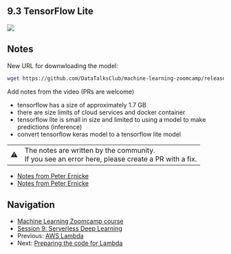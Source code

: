 
## 9.3 TensorFlow Lite

<a href="https://www.youtube.com/watch?v=OzZA4mSBE0Q&list=PL3MmuxUbc_hIhxl5Ji8t4O6lPAOpHaCLR"><img src="images/thumbnail-9-03.jpg"></a>
 

## Notes

New URL for downwloading the model:

```bash
wget https://github.com/DataTalksClub/machine-learning-zoomcamp/releases/download/chapter7-model/xception_v4_large_08_0.894.h5 -O clothing-model.h5
```

Add notes from the video (PRs are welcome)

* tensorflow has a size of approximately 1.7 GB
* there are size limits of cloud services and docker container
* tensorflow lite is small in size and limited to using a model to make predictions (inference)
* convert tensorflow keras model to a tensorflow lite model

<table>
   <tr>
      <td>⚠️</td>
      <td>
         The notes are written by the community. <br>
         If you see an error here, please create a PR with a fix.
      </td>
   </tr>
</table>

* [Notes from Peter Ernicke](https://knowmledge.com/2023/12/01/ml-zoomcamp-2023-serverless-part-2/)
* [Notes from Peter Ernicke](https://knowmledge.com/2023/12/02/ml-zoomcamp-2023-serverless-part-3/)

## Navigation

* [Machine Learning Zoomcamp course](../)
* [Session 9: Serverless Deep Learning](./)
* Previous: [AWS Lambda](02-aws-lambda.md)
* Next: [Preparing the code for Lambda](04-preparing-code.md)
